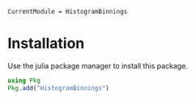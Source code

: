 ```@meta
CurrentModule = HistogramBinnings
```

# Installation

Use the julia package manager to install this package.

```julia
using Pkg
Pkg.add("HistogramBinnings")
```